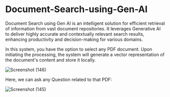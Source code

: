 # Document-Search-using-Gen-AI
Document Search using Gen AI is an intelligent solution for efficient retrieval of information from vast document repositories. It leverages Generative AI to deliver highly accurate and contextually relevant search results, enhancing productivity and decision-making for various domains.


In this system, you have the option to select any PDF document. Upon initiating the processing, the system will generate a vector representation of the document's content and store it locally.

![Screenshot (146)](https://github.com/thedark27/Document-Search-using-Gen-AI/assets/60995014/d35e6d0e-75cc-4091-9cdd-859c034944e6)


Here, we can ask any Question related to that PDF:

![Screenshot (145)](https://github.com/thedark27/Document-Search-using-Gen-AI/assets/60995014/60ef9a7c-d57d-453a-a88d-b19d65489139)
